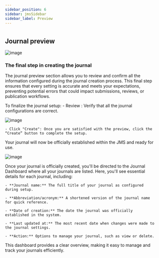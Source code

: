 ```yaml
---
sidebar_position: 6
sidebar: jmsSidebar
sidebar_label: Preview
---
```


#

## Journal preview

![image](/assets/images/create/journal-preview.webp)

### The final step in creating the journal

The journal preview section allows you to review and confirm all the information configured during the journal creation process. This final step ensures that every setting is accurate and meets your expectations, preventing potential errors that could impact submissions, reviews, or publication workflows.

To finalize the journal setup:
    - Review : Verify that all the journal configurations are correct.

![image](/assets/images/create/click-create-journal.webp)

    - Click "Create": Once you are satisfied with the preview, click the “Create” button to complete the setup.
Your journal will now be officially established within the JMS and ready for use.

![image](/assets/images/create/created-success.webp)

Once your journal is officially created, you'll be directed to the Journal Dashboard where all your journals are listed. Here, you'll see essential details for each journal, including:

    - **Journal name:** The full title of your journal as configured during setup.
    
    - **Abbreviation/acronym:** A shortened version of the journal name for quick reference.

    - **Date of creation:** The date the journal was officially established in the system.

    - **Last updated at:** The most recent date when changes were made to the journal settings.

    - **Action:** Options to manage your journal, such as view or delete.

This dashboard provides a clear overview, making it easy to manage and track your journals efficiently.
